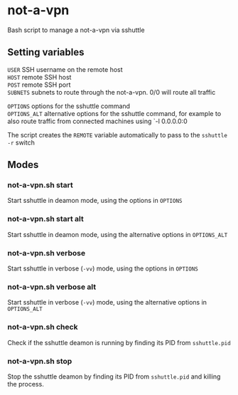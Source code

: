 # not-a-vpn
Bash script to manage a not-a-vpn via sshuttle

## Setting variables
`USER` SSH username on the remote host  
`HOST` remote SSH host  
`POST` remote SSH port  
`SUBNETS` subnets to route through the not-a-vpn. 0/0 will route all traffic  
 
`OPTIONS` options for the sshuttle command  
`OPTIONS_ALT` alternative options for the sshuttle command, for example to also route traffic from connected machines using `-l 0.0.0.0:0  
 
The script creates the `REMOTE` variable automatically to pass to the `sshuttle -r` switch
 
## Modes
### not-a-vpn.sh start
Start sshuttle in deamon mode, using the options in `OPTIONS`

### not-a-vpn.sh start alt
Start sshuttle in deamon mode, using the alternative options in `OPTIONS_ALT`

### not-a-vpn.sh verbose
Start sshuttle in verbose (`-vv`) mode, using the options in `OPTIONS`

### not-a-vpn.sh verbose alt
Start sshuttle in verbose (`-vv`) mode, using the alternative options in `OPTIONS_ALT`

### not-a-vpn.sh check
Check if the sshuttle deamon is running by finding its PID from `sshuttle.pid`

### not-a-vpn.sh stop
Stop the sshuttle deamon by finding its PID from `sshuttle.pid` and killing the process.



